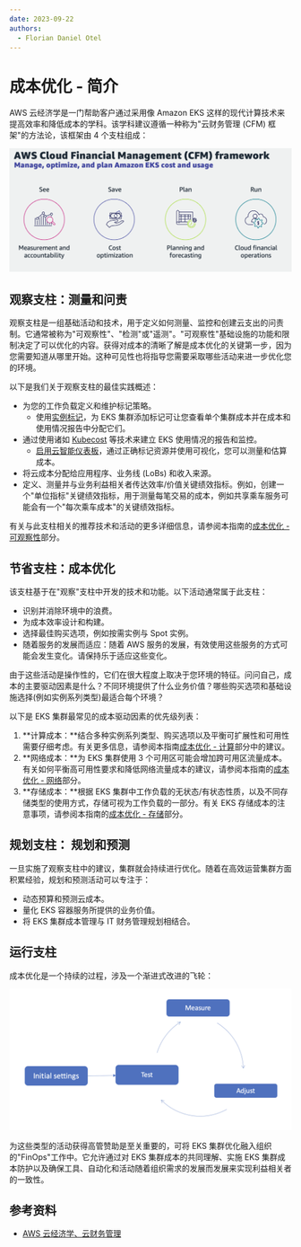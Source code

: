 ```yaml
---
date: 2023-09-22
authors: 
  - Florian Daniel Otel
---
```

# 成本优化 - 简介
AWS 云经济学是一门帮助客户通过采用像 Amazon EKS 这样的现代计算技术来提高效率和降低成本的学科。该学科建议遵循一种称为"云财务管理 (CFM) 框架"的方法论，该框架由 4 个支柱组成：

![CFM 框架](../images/cfm_framework.png)

## 观察支柱：测量和问责
观察支柱是一组基础活动和技术，用于定义如何测量、监控和创建云支出的问责制。它通常被称为"可观察性"、"检测"或"遥测"。"可观察性"基础设施的功能和限制决定了可以优化的内容。获得对成本的清晰了解是成本优化的关键第一步，因为您需要知道从哪里开始。这种可见性也将指导您需要采取哪些活动来进一步优化您的环境。

以下是我们关于观察支柱的最佳实践概述：

* 为您的工作负载定义和维护标记策略。
    * 使用[实例标记](https://docs.aws.amazon.com/eks/latest/userguide/eks-using-tags.html#tag-resources-for-billing)，为 EKS 集群添加标记可让您查看单个集群成本并在成本和使用情况报告中分配它们。
* 通过使用诸如 [Kubecost](https://docs.kubecost.com/install-and-configure/install/provider-installations/aws-eks-cost-monitoring) 等技术来建立 EKS 使用情况的报告和监控。
    * [启用云智能仪表板](https://wellarchitectedlabs.com/cost/200_labs/200_enterprise_dashboards/)，通过正确标记资源并使用可视化，您可以测量和估算成本。
* 将云成本分配给应用程序、业务线 (LoBs) 和收入来源。
* 定义、测量并与业务利益相关者传达效率/价值关键绩效指标。例如，创建一个"单位指标"关键绩效指标，用于测量每笔交易的成本，例如共享乘车服务可能会有一个"每次乘车成本"的关键绩效指标。

有关与此支柱相关的推荐技术和活动的更多详细信息，请参阅本指南的[成本优化 - 可观察性](./cost_opt_observability.md)部分。

## 节省支柱：成本优化

该支柱基于在"观察"支柱中开发的技术和功能。以下活动通常属于此支柱：

* 识别并消除环境中的浪费。
* 为成本效率设计和构建。
* 选择最佳购买选项，例如按需实例与 Spot 实例。
* 随着服务的发展而适应：随着 AWS 服务的发展，有效使用这些服务的方式可能会发生变化。请保持乐于适应这些变化。

由于这些活动是操作性的，它们在很大程度上取决于您环境的特征。问问自己，成本的主要驱动因素是什么？不同环境提供了什么业务价值？哪些购买选项和基础设施选择(例如实例系列类型)最适合每个环境？

以下是 EKS 集群最常见的成本驱动因素的优先级列表：

1. **计算成本：**结合多种实例系列类型、购买选项以及平衡可扩展性和可用性需要仔细考虑。有关更多信息，请参阅本指南[成本优化 - 计算](./cost_opt_compute.md)部分中的建议。
2. **网络成本：**为 EKS 集群使用 3 个可用区可能会增加跨可用区流量成本。有关如何平衡高可用性要求和降低网络流量成本的建议，请参阅本指南的[成本优化 - 网络](./cost_opt_networking.md)部分。
3. **存储成本：**根据 EKS 集群中工作负载的无状态/有状态性质，以及不同存储类型的使用方式，存储可视为工作负载的一部分。有关 EKS 存储成本的注意事项，请参阅本指南的[成本优化 - 存储](./cost_opt_storage.md)部分。

## 规划支柱： 规划和预测

一旦实施了观察支柱中的建议，集群就会持续进行优化。随着在高效运营集群方面积累经验，规划和预测活动可以专注于：

* 动态预算和预测云成本。
* 量化 EKS 容器服务所提供的业务价值。
* 将 EKS 集群成本管理与 IT 财务管理规划相结合。

## 运行支柱

成本优化是一个持续的过程，涉及一个渐进式改进的飞轮：

![成本优化飞轮](../images/flywheel.png)

为这些类型的活动获得高管赞助是至关重要的，可将 EKS 集群优化融入组织的"FinOps"工作中。它允许通过对 EKS 集群成本的共同理解、实施 EKS 集群成本防护以及确保工具、自动化和活动随着组织需求的发展而发展来实现利益相关者的一致性。

## 参考资料
* [AWS 云经济学、云财务管理](https://aws.amazon.com/aws-cost-management/)